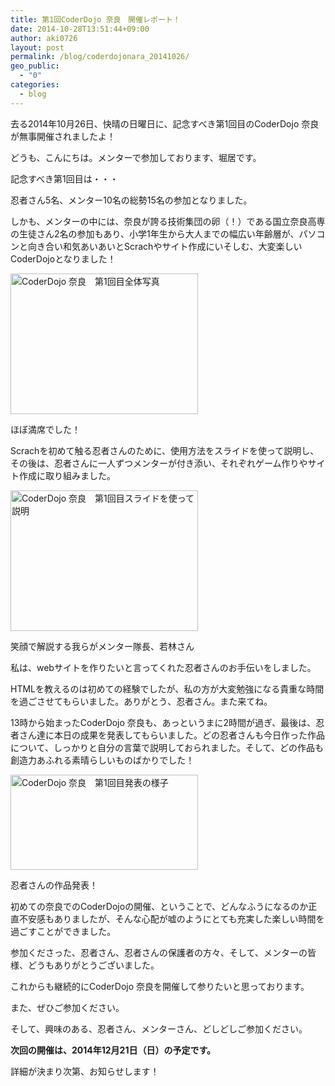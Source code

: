 ```yaml
---
title: 第1回CoderDojo 奈良　開催レポート！
date: 2014-10-28T13:51:44+09:00
author: aki0726
layout: post
permalink: /blog/coderdojonara_20141026/
geo_public:
  - "0"
categories:
  - blog
---
```

去る2014年10月26日、快晴の日曜日に、記念すべき第1回目のCoderDojo 奈良が無事開催されましたよ！

どうも、こんにちは。メンターで参加しております、堀居です。

記念すべき第1回目は・・・

忍者さん5名、メンター10名の総勢15名の参加となりました。

しかも、メンターの中には、奈良が誇る技術集団の卵（！）である国立奈良高専の生徒さん2名の参加もあり、小学1年生から大人までの幅広い年齢層が、パソコンと向き合い和気あいあいとScrachやサイト作成にいそしむ、大変楽しいCoderDojoとなりました！

[<img src="/assets/images/2014/10/e58699e79c9f-2014-10-26-13-03-02.jpg" alt="CoderDojo 奈良　第1回目全体写真" width="300" height="225"  />](/images/2014/10/e58699e79c9f-2014-10-26-13-03-02.jpg)
  
ほぼ満席でした！ 

Scrachを初めて触る忍者さんのために、使用方法をスライドを使って説明し、その後は、忍者さんに一人ずつメンターが付き添い、それぞれゲーム作りやサイト作成に取り組みました。

[<img src="/assets/images/2014/10/e58699e79c9f-2014-10-26-13-43-42.jpg" alt="CoderDojo 奈良　第1回目スライドを使って説明" width="300" height="225" />](/images/2014/10/e58699e79c9f-2014-10-26-13-43-42.jpg)
  
笑顔で解説する我らがメンター隊長、若林さん 

私は、webサイトを作りたいと言ってくれた忍者さんのお手伝いをしました。
  
HTMLを教えるのは初めての経験でしたが、私の方が大変勉強になる貴重な時間を過ごさせてもらいました。ありがとう、忍者さん。また来てね。

13時から始まったCoderDojo 奈良も、あっというまに2時間が過ぎ、最後は、忍者さん達に本日の成果を発表してもらいました。どの忍者さんも今日作った作品について、しっかりと自分の言葉で説明しておられました。そして、どの作品も創造力あふれる素晴らしいものばかりでした！

[<img src="/assets/images/2014/10/e382ade383a3e38397e38381e383a3.jpg" alt="CoderDojo 奈良　第1回目発表の様子" width="300" height="152" />](/images/2014/10/e382ade383a3e38397e38381e383a3.jpg)
  
忍者さんの作品発表！ 

初めての奈良でのCoderDojoの開催、ということで、どんなふうになるのか正直不安感もありましたが、そんな心配が嘘のようにとても充実した楽しい時間を過ごすことができました。
  
参加くださった、忍者さん、忍者さんの保護者の方々、そして、メンターの皆様、どうもありがとうございました。

これからも継続的にCoderDojo 奈良を開催して参りたいと思っております。
  
また、ぜひご参加ください。

そして、興味のある、忍者さん、メンターさん、どしどしご参加ください。

**次回の開催は、2014年12月21日（日）の予定です。**
  
詳細が決まり次第、お知らせします！